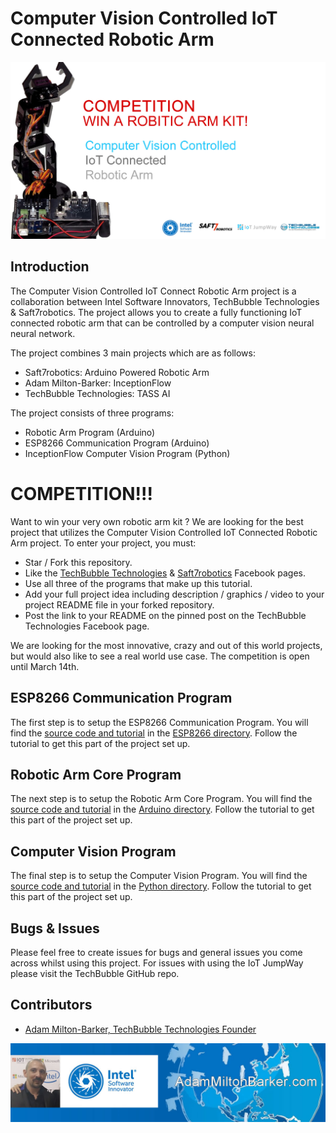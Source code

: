 # Computer Vision Controlled IoT Connected Robotic Arm

![Computer Vision Controlled IoT Connected Robotic Arm](Images/robotic-arm.jpg)

## Introduction

The Computer Vision Controlled IoT Connect Robotic Arm project is a collaboration between Intel Software Innovators, TechBubble Technologies & Saft7robotics. The project allows you to create a fully functioning IoT connected robotic arm that can be controlled by a computer vision neural neural network.

The project combines 3 main projects which are as follows:

- Saft7robotics: Arduino Powered Robotic Arm
- Adam Milton-Barker: InceptionFlow
- TechBubble Technologies: TASS AI

The project consists of three programs:

- Robotic Arm Program (Arduino)
- ESP8266 Communication Program (Arduino)
- InceptionFlow Computer Vision Program (Python)

# COMPETITION!!!

Want to win your very own robotic arm kit ? We are looking for the best project that utilizes the Computer Vision Controlled IoT Connected Robotic Arm project. To enter your project, you must:

- Star / Fork this repository.
- Like the [TechBubble Technologies](https://www.facebook.com/TechBubbleInfo "TechBubble Technologies") & [Saft7robotics](https://www.facebook.com/TechBubbleInfo "Saft7robotics") Facebook pages.
- Use all three of the programs that make up this tutorial.
- Add your full project idea including description / graphics / video to your project README file in your forked repository.
- Post the link to your README on the pinned post on the TechBubble Technologies Facebook page.

We are looking for the most innovative, crazy and out of this world projects, but would also like to see a real world use case. The competition is open until March 14th.

## ESP8266 Communication Program

The first step is to setup the ESP8266 Communication Program. You will find the [source code and tutorial](https://github.com/TechBubbleTechnologies/IoT-JumpWay-Intel-Examples/tree/master/Robotic-Arm/ESP8266 "source code and tutorial") in the [ESP8266 directory](https://github.com/TechBubbleTechnologies/IoT-JumpWay-Intel-Examples/tree/master/Robotic-Arm/ESP8266 "ESP8266 directory"). Follow the tutorial to get this part of the project set up. 

## Robotic Arm Core Program

The next step is to setup the Robotic Arm Core Program. You will find the [source code and tutorial](https://github.com/TechBubbleTechnologies/IoT-JumpWay-Intel-Examples/tree/master/Robotic-Arm/Arduino "source code and tutorial") in the [Arduino directory](https://github.com/TechBubbleTechnologies/IoT-JumpWay-Intel-Examples/tree/master/Robotic-Arm/Arduino "Arduino directory"). Follow the tutorial to get this part of the project set up.

## Computer Vision Program

The final step is to setup the Computer Vision Program. You will find the [source code and tutorial](https://github.com/TechBubbleTechnologies/IoT-JumpWay-Intel-Examples/tree/master/Robotic-Arm/Python "source code and tutorial") in the [Python directory](https://github.com/TechBubbleTechnologies/IoT-JumpWay-Intel-Examples/tree/master/Robotic-Arm/Python "Python directory"). Follow the tutorial to get this part of the project set up.     

## Bugs & Issues

Please feel free to create issues for bugs and general issues you come across whilst using this project. For issues with using the IoT JumpWay please visit the TechBubble GitHub repo.

## Contributors

- [Adam Milton-Barker, TechBubble Technologies Founder](https://github.com/AdamMiltonBarker "Adam Milton-Barker, TechBubble Technologies Founder")

![Adam Milton-Barker,  Intel Software Innovator](../images/main/Intel-Software-Innovator.jpg)   




